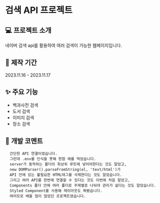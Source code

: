 # 검색 API 프로젝트

## 💻 프로젝트 소개
네이버 검색 api를 활용하여 여러 검색이 가능한 웹페이지입니다.

## 📅 제작 기간
2023.11.16 - 2023.11.17

## ✨ 주요 기능
- 백과사전 검색
- 도서 검색
- 이미지 검색
- 장소 검색

## 💬 개발 코멘트
```
  간단한 API 연결이였습니다.
  그런데 .env를 인식을 못해 한참 애를 먹었습니다.
  server가 동작하는 폴더의 최상위 루트에 넣어야한다는 것도 알았고,
  new DOMParser().parseFromString(el, 'text/html')가
  API 안에 있는 불필요한 HTML태그를 삭제한다는 것도 알았습니다.
  그리고 여러 API를 한번에 연결할 수 있다는 것도 이번에 처음 알았고,
  Components 폴더 안에 여러 폴더로 주제별로 나눠야 관리가 쉽다는 것도 알았습니다.
  Styled Component를 사용해 레이아웃도 짜봤습니다.
  여러모로 배울 점이 많았던 프로젝트였습니다.
```
